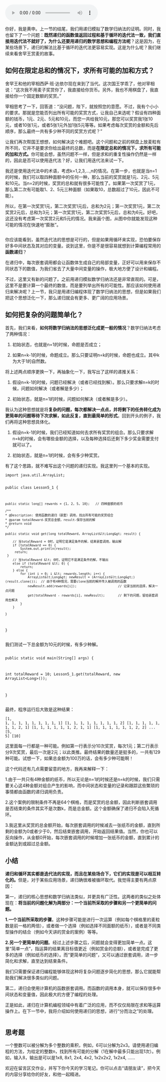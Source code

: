 <audio title="05 _ 递归（上）：泛化数学归纳，如何将复杂问题简单化？" src="https://static001.geekbang.org/resource/audio/76/0c/768ae51ddfc6d20f463fdb976cefa20c.mp3" controls="controls"></audio> 
<p>你好，我是黄申。上一节的结尾，我们用递归模拟了数学归纳法的证明。同时，我也留下了一个问题：<strong>既然递归的函数值返回过程和基于循环的迭代法一致，我们直接用迭代法不就好了，为什么还要用递归的数学思想和编程方法呢</strong>？这是因为，在某些场景下，递归的解法比基于循环的迭代法更容易实现。这是为什么呢？我们继续来看舍罕王赏麦的故事。</p><h2>如何在限定总和的情况下，求所有可能的加和方式？</h2><p>舍罕王和他的宰相西萨·班·达依尔现在来到了当代。这次国王学乖了，他对宰相说：“这次我不用麦子奖赏你了，我直接给你货币。另外，我也不用棋盘了，我直接给你一个固定数额的奖赏。”</p><p>宰相思考了一下，回答道：“没问题，陛下，就按照您的意愿。不过，我有个小小的要求。那就是您能否列出所有可能的奖赏方式，让我自己来选呢？假设有四种面额的钱币，1元、2元、5元和10元，而您一共给我10元，那您可以奖赏我1张10元，或者10张1元，或者5张1元外加1张5元等等。如果考虑每次奖赏的金额和先后顺序，那么最终一共有多少种不同的奖赏方式呢？”</p><p>让我们再次帮国王想想，如何解决这个难题吧。这个问题和之前的棋盘上放麦粒有所不同，它并不是要求你给出最终的总数，而是<strong>在限定总和的情况下，求所有可能的加和方式。</strong>你可能会想，虽然问题不一样，但是求和的重复性操作仍然是一样的，因此是否可以使用迭代法？好，让我们用迭代法来试一下。</p><!-- [[[read_end]]] --><p>我还是使用迭代法中的术语，考虑k=1,2,3,…,n的情况。在第一步，也就是当n=1的时候，我们可以取四种面额中的任何一种，那么当前的奖赏就是1元、2元、5元和10元。当n=2的时候，奖赏的总和就有很多可能性了。如果第一次奖赏了1元，那么第二次有可能取1、2、5元三种面额（如果取10，总数超过了10元，因此不可能）。</p><p>所以，在第一次奖赏1元，第二次奖赏1元后，总和为2元；第一次奖赏1元，第二次奖赏2元后，总和为3元；第一次奖赏1元，第二次奖赏5元后，总和为6元。好吧，这还没有考虑第一次奖赏2元和5元的情况。我来画个图，从图中你就能发现这种可能的情况在快速地“膨胀”。</p><p><img src="https://static001.geekbang.org/resource/image/76/61/761c7053947cc4340950200f8626e661.jpg" alt=""></p><p>你应该能看到，虽然迭代法的思想是可行的，但是如果用循环来实现，恐怕要保存好多中间状态及其对应的变量。说到这里，你是不是很容易就想到计算编程常用的<strong>函数递归</strong>？</p><p>在递归中，每次嵌套调用都会让函数体生成自己的局部变量，正好可以用来保存不同状态下的数值，为我们省去了大量中间变量的操作，极大地方便了设计和编程。</p><p>不过，这里又有新的问题了。之前用递归模拟数学归纳法还是非常直观的。可是，这里不是要计算一个最终的数值，而是要列举出所有的可能性。那应该如何使用递归来解决呢？上一节，我只是用递归编程体现了数学归纳法的思想，但是如果我们把这个思想泛化一下，那么递归就会有更多、更广阔的应用场景。</p><h2>如何把复杂的问题简单化？</h2><p>首先，我们来看，<strong>如何将数学归纳法的思想泛化成更一般的情况</strong>？数学归纳法考虑了两种情况：</p><ol>
<li>
<p>初始状态，也就是n=1的时候，命题是否成立；</p>
</li>
<li>
<p>如果n=k-1的时候，命题成立。那么只要证明n=k的时候，命题也成立。其中k为大于1的自然数。</p>
</li>
</ol><p>将上述两点顺序更换一下，再抽象化一下，我写出了这样的递推关系：</p><ol>
<li>
<p>假设n=k-1的时候，问题已经解决（或者已经找到解）。那么只要求解n=k的时候，问题如何解决（或者解是多少）；</p>
</li>
<li>
<p>初始状态，就是n=1的时候，问题如何解决（或者解是多少）。</p>
</li>
</ol><p>我认为这种思想就是将<strong>复杂的问题，每次都解决一点点，并将剩下的任务转化成为更简单的问题等待下次求解，如此反复，直到最简单的形式</strong>。回到开头的例子，我们再将这种思想具体化。</p><ol>
<li>
<p>假设n=k-1的时候，我们已经知道如何去求所有奖赏的组合。那么只要求解n=k的时候，会有哪些金额的选择，以及每种选择后还剩下多少奖金需要支付就可以了。</p>
</li>
<li>
<p>初始状态，就是n=1的时候，会有多少种奖赏。</p>
</li>
</ol><p>有了这个思路，就不难写出这个问题的递归实现。我这里列一个基本的实现。</p><pre><code>import java.util.ArrayList;

public class Lesson5_1 {
	
	public static long[] rewards = {1, 2, 5, 10};	// 四种面额的纸币
	
	/**
    * @Description:	使用函数的递归（嵌套）调用，找出所有可能的奖赏组合
    * @param totalReward-奖赏总金额，result-保存当前的解
    * @return void
    */
	
    public static void get(long totalReward, ArrayList&lt;Long&gt; result) {
    	
    	// 当totalReward = 0时，证明它是满足条件的解，结束嵌套调用，输出解
    	if (totalReward == 0) {
    		System.out.println(result);
    	 return;
     }
    	// 当totalReward &lt; 0时，证明它不是满足条件的解，不输出
    	else if (totalReward &lt; 0) {
    		return;
    	} else {
    		for (int i = 0; i &lt; rewards.length; i++) {
    			ArrayList&lt;Long&gt; newResult = (ArrayList&lt;Long&gt;)(result.clone());	// 由于有4种情况，需要clone当前的解并传入被调用的函数
    			newResult.add(rewards[i]);						// 记录当前的选择，解决一点问题
    			get(totalReward - rewards[i], newResult);		// 剩下的问题，留给嵌套调用去解决
    		}
    	}
    	
    }

}
</code></pre><p>我们测试一下总金额为10元的时候，有多少种解。</p><pre><code> public static void main(String[] args) {
  
  int totalReward = 10;
  Lesson5_1.get(totalReward, new ArrayList&lt;Long&gt;());
  
 }
</code></pre><p>最终，程序运行后大致是这种结果：</p><pre><code>[1, 1, 1, 1, 1, 1, 1, 1, 1, 1]
[1, 1, 1, 1, 1, 1, 1, 1, 2]
[1, 1, 1, 1, 1, 1, 1, 2, 1]
[1, 1, 1, 1, 1, 1, 2, 1, 1]
[1, 1, 1, 1, 1, 1, 2, 2]
...
[5, 5]
[10]
</code></pre><p>这里面每一行都是一种可能。例如第一行表示分10次奖赏，每次1元；第二行表示分9次奖赏，最后一次是2元；以此类推。最终结果的数量还是挺多的，一共有129种可能。试想一下，如果总金额为100万的话，会有多少种可能啊！</p><p>这个代码还有几点需要留意的地方，我再来解释一下：</p><p>1.由于一共只有4种金额的纸币，所以无论是n=1的时候还是n=k的时候，我们只需要关心这4种金额对组合产生的影响，而中间状态和变量的记录和跟踪这些繁琐的事情都由函数的递归调用负责。</p><p>2.这个案例的限制条件不再是64个棋格，而是奖赏的总金额，因此判断嵌套调用是否结束的条件其实不是次数k，而是总金额。这个金额确保了递归不会陷入死循环。</p><p>3.我这里从奖赏的总金额开始，每次嵌套调用的时候减去一张纸币的金额，直到所剩的金额为0或者少于0，然后结束嵌套调用，开始返回结果值。当然，你也可以反向操作，从金额0开始，每次嵌套调用的时候增加一张纸币的金额，直到累计的金额达到或超过总金额。</p><h2>小结</h2><p><strong>递归和循环其实都是迭代法的实现，而且在某些场合下，它们的实现是可以相互转化的。</strong>但是，对于某些应用场景，递归确很难被循环取代。我觉得主要有两点原因：</p><p>第一，递归的核心思想和数学归纳法类似，并更具有广泛性。这两者的类似之处体现在：<strong>将当前的问题化解为两部分：一个当前所采取的步骤和另一个更简单的问题。</strong></p><p><strong>1.一个当前所采取的步骤</strong>。这种步骤可能是进行一次运算（例如每个棋格里的麦粒数是前一格的两倍），或者做一个选择（例如选择不同面额的纸币），或者是不同类型操作的结合（例如今天讲的赏金的案例）等等。</p><p><strong>2.另一个更简单的问题</strong>。经过上述步骤之后，问题就会变得更加简单一点。这里“简单一点”，指运算的结果离目标值更近（例如赏金的总额），或者是完成了更多的选择（例如纸币的选择）。而“更简单的问题”，又可以通过嵌套调用，进一步简化和求解，直至达到结束条件。</p><p>我们只需要保证递归编程能够体现这种将复杂问题逐步简化的思想，那么它就能帮助我们解决很多类似的问题。</p><p>第二，递归会使用计算机的函数嵌套调用。而函数的调用本身，就可以保存很多中间状态和变量值，因此极大的方便了编程的处理。</p><p>正是如此，递归在计算机编程领域中有着广泛的应用，而不仅仅局限在求和等运算操作上。在下一节中，我将介绍如何使用递归的思想，进行“分而治之”的处理。</p><p><img src="https://static001.geekbang.org/resource/image/c5/63/c5dfb38f4310af08eb6b3d05006dbf63.jpg" alt=""></p><h2>思考题</h2><p>一个整数可以被分解为多个整数的乘积，例如，6可以分解为2x3。请使用递归编程的方法，为给定的整数n，找到所有可能的分解（1在解中最多只能出现1次）。例如，输入8，输出是可以是1x8, 8x1, 2x4, 4x2, 1x2x2x2, 1x2x4, ……</p><p><span class="orange">欢迎在留言区交作业，并写下你今天的学习笔记。你可以点击“请朋友读”，把今天的内容分享给你的好友，和他一起精进。</span></p><p></p>